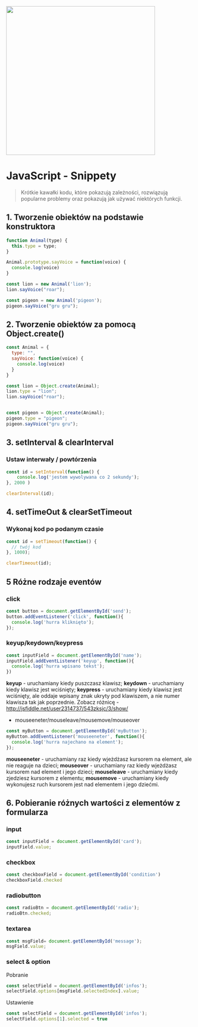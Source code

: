 <img src="http://coderslab.pl/img/coderslab-logo.png" width="400"/>

# JavaScript - Snippety
> Krótkie kawałki kodu, które pokazują zależności, rozwiązują popularne problemy oraz pokazują jak używać niektórych funkcji.

## 1. Tworzenie obiektów na podstawie konstruktora
```js
function Animal(type) {
  this.type = type;
}

Animal.prototype.sayVoice = function(voice) {
  console.log(voice)
}

const lion = new Animal('lion');
lion.sayVoice("roar");

const pigeon = new Animal('pigeon');
pigeon.sayVoice("gru gru");
```


## 2. Tworzenie obiektów za pomocą Object.create()
```js
const Animal = {
  type: "",
  sayVoice: function(voice) {
    console.log(voice)
  }
}

const lion = Object.create(Animal);
lion.type = "lion";
lion.sayVoice("roar");


const pigeon = Object.create(Animal);
pigeon.type = "pigeon";
pigeon.sayVoice("gru gru");
```

## 3. setInterval & clearInterval
### Ustaw interwały / powtórzenia

```js
const id = setInterval(function() {
    console.log('jestem wywolywana co 2 sekundy');
}, 2000 )

clearInterval(id);
```

## 4. setTimeOut & clearSetTimeout
### Wykonaj kod po podanym czasie

```js
const id = setTimeout(function() {
  // twój kod
}, 1000);

clearTimeout(id);
```

## 5 Różne rodzaje eventów

### click
```js
const button = document.getElementById('send');
button.addEventListener('click', function(){
  console.log('hurra kliknięto');
});
```

### keyup/keydown/keypress
```js
const inputField = document.getElementById('name');
inputField.addEventListener('keyup', function(){
  console.log('hurra wpisano tekst');
})
```

**keyup** - uruchamiany kiedy puszczasz klawisz;
**keydown** - uruchamiany kiedy klawisz jest wciśnięty;
**keypress** - uruchamiany kiedy klawisz jest wciśnięty, ale oddaje wpisany znak ukryty pod klawiszem, a nie numer klawisza tak jak poprzednie. Zobacz różnicę - http://jsfiddle.net/user2314737/543zksjc/3/show/


* mouseeneter/mouseleave/mousemove/mouseover
```js
const myButton = document.getElementById('myButton');
myButton.addEventListener('mouseeneter', function(){
  console.log('hurra najechano na element');
});
```
**mouseeneter** - uruchamiany raz kiedy wjeżdżasz kursorem na element, ale nie reaguje na dzieci;
**mouseover** - uruchamiany raz kiedy wjeżdżasz kursorem  nad element i jego dzieci;
**mouseleave** - uruchamiany kiedy zjedziesz kursorem z elementu;
**mousemove** - uruchamiany kiedy wykonujesz ruch kursorem jest nad elementem i jego dziećmi.


## 6. Pobieranie różnych wartości z elementów z formularza
### input
```js
const inputField = document.getElementById('card');
inputField.value;
```

### checkbox
```js
const checkboxField = document.getElementById('condition')
checkboxField.checked
```

### radiobutton
```js
const radioBtn = document.getElementById('radio');
radioBtn.checked;
```
### textarea
```js
const msgField= document.getElementById('message');
msgField.value;
```

### select & option

Pobranie
```js
const selectField = document.getElementById('infos');
selectField.options[msgField.selectedIndex].value;
```

Ustawienie
```js
const selectField = document.getElementById('infos');
selectField.options[1].selected = true
```
